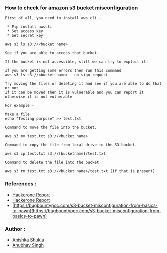 ### How to check for amazon s3 bucket misconfiguration
````
First of all, you need to install aws cli -

 * Pip install awscli
 * Set access key 
 * Set secret key

aws s3 ls s3://<bucket name>

See if you are able to access that bucket.

If the bucket is not accessible, still we can try to exploit it.

If you are getting some errors then run this command 
aws s3 ls s3://<bucket name> --no-sign-request

Try moving the files or deleting it and see if you are able to do that or not 
If it can be moved then it is vulnerable and you can report it otherwise it is not vulnerable

For example -

Make a file 
echo "Testing purpose" >> test.txt 

Command to move the file into the bucket. 

aws s3 mv test.txt s3://<bucket name>

Command to copy the file from local drive to the S3 bucket. 

aws s3 cp test.txt s3://[bucketname]/test.txt

Command to delete the file into the bucket

aws s3 rm test.txt s3://<bucket name>/test.txt (if that is present)

````
### References :

 * [Hackerone Report](https://hackerone.com/reports/700051)
 * [Hackerone Report](https://hackerone.com/reports/229690)
 * [https://bugbountypoc.com/s3-bucket-misconfiguration-from-basics-to-pawn](https://bugbountypoc.com/s3-bucket-misconfiguration-from-basics-to-pawn)

### Author :
 
 * [Anishka Shukla](https://twitter.com/AnishkaShukla)
 * [Anubhav Singh](https://twitter.com/AnubhavSingh_)


